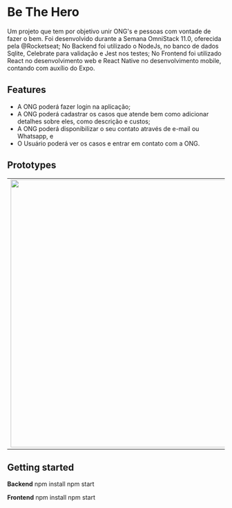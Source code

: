 # Be The Hero

Um projeto que tem por objetivo unir ONG's e pessoas com vontade de fazer o bem.
Foi desenvolvido durante a Semana OmniStack 11.0, oferecida pela @Rocketseat;
No Backend foi utilizado o NodeJs, no banco de dados Sqlite, Celebrate para validação e Jest nos testes; No Frontend foi utilizado React no desenvolvimento web e React Native no desenvolvimento mobile, contando com auxílio do Expo.

## Features

- A ONG poderá fazer login na aplicação;
- A ONG poderá cadastrar os casos que atende bem como adicionar detalhes sobre eles, como descrição e custos;
- A ONG poderá disponibilizar o seu contato através de e-mail ou Whatsapp, e
- O Usuário poderá ver os casos e entrar em contato com a ONG.

## Prototypes

 <table>
  <tr>
    <td>
      <img width="618" src="https://raw.githubusercontent.com/isabelerau/be-the-hero/master/prototypes/logo-mobile.jpg">
    </td>
    <td>
      <img width="618" src="https://raw.githubusercontent.com/isabelerau/be-the-hero/master/prototypes/incident-list.jpg">
    </td>
    <td>
      <img width="618" src="https://raw.githubusercontent.com/isabelerau/be-the-hero/master/prototypes/incident-detail.jpg">
    </td>
	</tr>
</table>

## Getting started

**Backend**
npm install
npm start

**Frontend**
npm install
npm start
